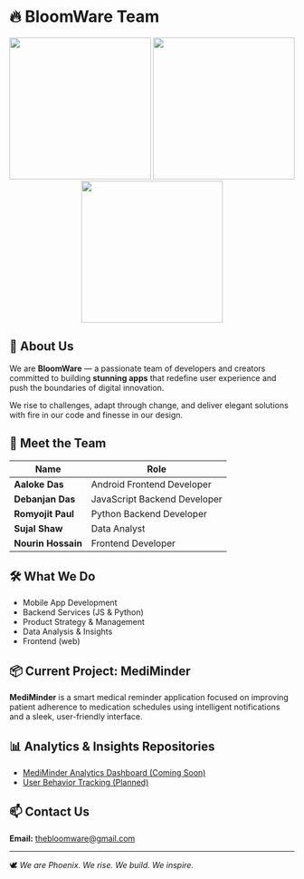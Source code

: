 # 🔥 BloomWare Team

<div align="center">
  <img src="https://media.giphy.com/media/Wr3LZ5V0wz5Ti/giphy.gif" width="250" />
  <img src="https://media.giphy.com/media/ZVik7pBtu9dNS/giphy.gif" width="250" />
  <img src="https://media.giphy.com/media/Ll22OhMLAlVDb8UQWe/giphy.gif" width="250" />
</div>

## 🚀 About Us

We are **BloomWare** — a passionate team of developers and creators committed to building **stunning apps** that redefine user experience and push the boundaries of digital innovation.

We rise to challenges, adapt through change, and deliver elegant solutions with fire in our code and finesse in our design.

## 👥 Meet the Team

| Name                 | Role                         |
| -------------------- | ---------------------------- |
| **Aaloke Das**       | Android Frontend Developer   |
| **Debanjan Das**     | JavaScript Backend Developer |
| **Romyojit Paul**    | Python Backend Developer     |
| **Sujal Shaw**       | Data Analyst                 |
| **Nourin Hossain**   | Frontend Developer           |

## 🛠️ What We Do

* Mobile App Development
* Backend Services (JS & Python)
* Product Strategy & Management
* Data Analysis & Insights
* Frontend (web)

## 📦 Current Project: MediMinder

**MediMinder** is a smart medical reminder application focused on improving patient adherence to medication schedules using intelligent notifications and a sleek, user-friendly interface.

## 📊 Analytics & Insights Repositories

* [MediMinder Analytics Dashboard (Coming Soon)](https://github.com/phoenixdev2025/mediminder-analytics)
* [User Behavior Tracking (Planned)](https://github.com/phoenixdev2025/mediminder-user-tracking)

## 📫 Contact Us

**Email:** [thebloomware@gmail.com](mailto:thebloomware@gmail.com)

---

🕊️ *We are Phoenix. We rise. We build. We inspire.*
